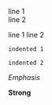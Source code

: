 line 1  
  line 2


line 1
line 2

    indented 1
     
    indented 2        

*Emphasis*

**Strong**

